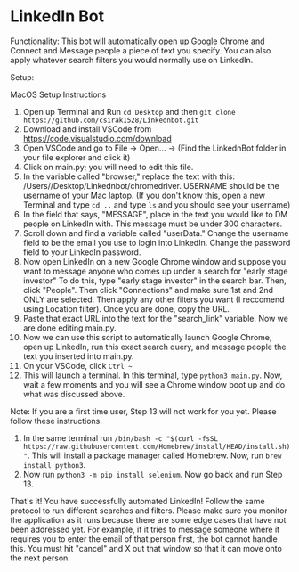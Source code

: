 # LinkedIn Bot

Functionality: This bot will automatically open up Google Chrome and Connect and Message people a piece of text you specify. You can also apply whatever search filters you would normally use on LinkedIn. 

Setup: 

MacOS Setup Instructions

1) Open up Terminal and Run `cd Desktop` and then `git clone https://github.com/csirak1528/Linkednbot.git`
2) Download and install VSCode from https://code.visualstudio.com/download
3) Open VSCode and go to File -> Open... -> (Find the LinkednBot folder in your file explorer and click it) 
4) Click on main.py; you will need to edit this file. 
5) In the variable called "browser," replace the text with this: /Users/<USERNAME>/Desktop/Linkednbot/chromedriver. USERNAME should be the username of your Mac laptop. (If you don't know this, open a new Terminal and type `cd ..` and type `ls` and you should see your username) 
7) In the field that says, "MESSAGE", place in the text you would like to DM people on LinkedIn with. This message must be under 300 characters. 
8) Scroll down and find a variable called "userData." Change the username field to be the email you use to login into LinkedIn. Change the password field to your LinkedIn password. 
9) Now open LinkedIn on a new Google Chrome window and suppose you want to message anyone who comes up under a search for "early stage investor" To do this, type "early stage investor" in the search bar. Then, click "People". Then click "Connections" and make sure 1st and 2nd ONLY are selected. Then apply any other filters you want (I reccomend using Location filter). Once you are done, copy the URL. 
10) Paste that exact URL into the text for the "search_link" variable. Now we are done editing main.py. 
11) Now we can use this script to automatically launch Google Chrome, open up LinkedIn, run this exact search query, and message people the text you inserted into main.py. 
12) On your VSCode, click `Ctrl ~`
13) This will launch a terminal. In this terminal, type `python3 main.py`. Now, wait a few moments and you will see a Chrome window boot up and do what was discussed above. 
  
Note: If you are a first time user, Step 13 will not work for you yet. Please follow these instructions. 
  
1) In the same terminal run `/bin/bash -c "$(curl -fsSL https://raw.githubusercontent.com/Homebrew/install/HEAD/install.sh)"`. This will install a package manager called Homebrew. Now, run `brew install python3`. 
2) Now run `python3 -m pip install selenium`. Now go back and run Step 13. 
  
That's it! You have successfully automated LinkedIn! 
Follow the same protocol to run different searches and filters. Please make sure you monitor the application as it runs because there are some edge cases that have not been addressed yet. For example, if it tries to message someone where it requires you to enter the email of that person first, the bot cannot handle this. You must hit "cancel" and X out that window so that it can move onto the next person. 
  


